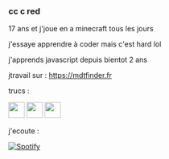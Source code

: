 ### cc c red

17 ans et j'joue en a minecraft tous les jours

j'essaye apprendre à coder mais c'est hard lol

j'apprends javascript depuis bientot 2 ans 

jtravail sur : https://mdtfinder.fr

trucs :

[<img height="32" width="32" src="https://simpleicons.org/icons/discord.svg"/>](https://discord.gg/cDNzaNU)  [<img height="32" width="32" src="https://simpleicons.org/icons/youtube.svg"/>](https://www.youtube.com/redlegamin)  [<img height="32" width="32" src="https://simpleicons.org/icons/twitch.svg"/>](https://www.twitch.tv/redlegamin)



j'ecoute :

 [![Spotify](https://spotify.redlegamin.vercel.app/api/spotify)](https://open.spotify.com/user/mr♥red)

